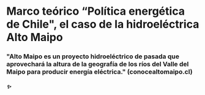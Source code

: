 # Marco teórico “Política energética de Chile", el caso de la hidroeléctrica Alto Maipo
### "Alto Maipo es un proyecto hidroeléctrico de pasada que aprovechará la altura de la geografía de los ríos del Valle del Maipo para producir energía eléctrica." (conocealtomaipo.cl)

##### :sparkles:

